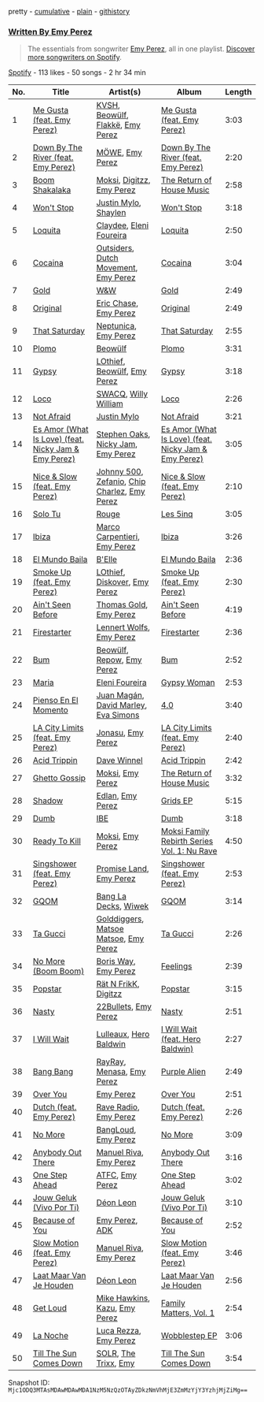 pretty - [cumulative](/playlists/cumulative/37i9dQZF1EFEWwyyANPUmc.md) - [plain](/playlists/plain/37i9dQZF1EFEWwyyANPUmc) - [githistory](https://github.githistory.xyz/mackorone/spotify-playlist-archive/blob/main/playlists/plain/37i9dQZF1EFEWwyyANPUmc)

### [Written By Emy Perez](https://open.spotify.com/playlist/37i9dQZF1EFEWwyyANPUmc)

> The essentials from songwriter <a href="https://artists.spotify.com/songwriter/2Cwc7OU92zsScsUHw2wW0y">Emy Perez</a>, all in one playlist\. <a href="spotify:genre:songwriters\-page">Discover more songwriters on Spotify</a>.

[Spotify](https://open.spotify.com/user/spotify) - 113 likes - 50 songs - 2 hr 34 min

| No. | Title | Artist(s) | Album | Length |
|---|---|---|---|---|
| 1 | [Me Gusta \(feat\. Emy Perez\)](https://open.spotify.com/track/4Kk8Xc3UaEPAQ0CepN6AaL) | [KVSH](https://open.spotify.com/artist/2uGKgNuq7MnKksXiSO6HjB), [Beowülf](https://open.spotify.com/artist/4H1rPQHJFk09XbKGYszUe2), [Flakkë](https://open.spotify.com/artist/1sxPqLUpMnZDhO9QcMb7X1), [Emy Perez](https://open.spotify.com/artist/507dlbjxTi8gIAW8tPl5EF) | [Me Gusta \(feat\. Emy Perez\)](https://open.spotify.com/album/34tls5asHYLA2GeWiaRJmN) | 3:03 |
| 2 | [Down By The River \(feat\. Emy Perez\)](https://open.spotify.com/track/2rBq9rceYqbr4YIqbSLhNg) | [MÖWE](https://open.spotify.com/artist/4S8NmgM7oJ188sKp1waZpy), [Emy Perez](https://open.spotify.com/artist/507dlbjxTi8gIAW8tPl5EF) | [Down By The River \(feat\. Emy Perez\)](https://open.spotify.com/album/1Nl1SBGIkh5xfBRWrJffCg) | 2:20 |
| 3 | [Boom Shakalaka](https://open.spotify.com/track/5ijp0ctfwwkmkR6hWDQnwn) | [Moksi](https://open.spotify.com/artist/5jm3x1qIibWdKSEMw2G011), [Digitzz](https://open.spotify.com/artist/4MCQBhrvHrufVxrKk5c5U3), [Emy Perez](https://open.spotify.com/artist/507dlbjxTi8gIAW8tPl5EF) | [The Return of House Music](https://open.spotify.com/album/4lsszip8gEvULzZTTThGnS) | 2:58 |
| 4 | [Won't Stop](https://open.spotify.com/track/5pEj5dgjKIqqr0yVINsR1P) | [Justin Mylo](https://open.spotify.com/artist/7MFJyevu6jq0shwDuVLymu), [Shaylen](https://open.spotify.com/artist/5wqQVApxKeHbMsfLJTfWMJ) | [Won't Stop](https://open.spotify.com/album/4PhrSbIEkI3jgK2miwInX5) | 3:18 |
| 5 | [Loquita](https://open.spotify.com/track/5uuNPORdHV6PYNclkvNGaA) | [Claydee](https://open.spotify.com/artist/2rcsCDLsJw6erBukvjEsrP), [Eleni Foureira](https://open.spotify.com/artist/39E15l8zeCDYpSZwFNX4G2) | [Loquita](https://open.spotify.com/album/3TWxVMXRwH9EuH3MjhVNJa) | 2:50 |
| 6 | [Cocaina](https://open.spotify.com/track/2YeZhfPOkFND5OYL6zp6we) | [Outsiders](https://open.spotify.com/artist/0aKXalHKVzkLJ6aeUY3HMf), [Dutch Movement](https://open.spotify.com/artist/5fnGunxiUsH78nYIEAHBiO), [Emy Perez](https://open.spotify.com/artist/507dlbjxTi8gIAW8tPl5EF) | [Cocaina](https://open.spotify.com/album/6KnEcN7zTiIOzDaYhR3qdk) | 3:04 |
| 7 | [Gold](https://open.spotify.com/track/4LpcOXk1mmEUqGoVORZ2lk) | [W&W](https://open.spotify.com/artist/2rTo8KIkBTFjQS7VvaKYQ4) | [Gold](https://open.spotify.com/album/7JXXX1QR2GLSONcFHSVp9v) | 2:49 |
| 8 | [Original](https://open.spotify.com/track/4sd19JwLdoB4zzIZI7PA3O) | [Eric Chase](https://open.spotify.com/artist/6UaMv59B64t5wi1vH4H5HT), [Emy Perez](https://open.spotify.com/artist/507dlbjxTi8gIAW8tPl5EF) | [Original](https://open.spotify.com/album/0ZT8waFozsMUFCgYghL68k) | 2:49 |
| 9 | [That Saturday](https://open.spotify.com/track/0Teldg9fHAmWVIAAWkrnvd) | [Neptunica](https://open.spotify.com/artist/5dGsIOepO9ufQlXjW8KrPL), [Emy Perez](https://open.spotify.com/artist/507dlbjxTi8gIAW8tPl5EF) | [That Saturday](https://open.spotify.com/album/25aseBclBRyfOuUfiazxUO) | 2:55 |
| 10 | [Plomo](https://open.spotify.com/track/62mPzA5KOQ55LJEDa1TnUh) | [Beowülf](https://open.spotify.com/artist/4H1rPQHJFk09XbKGYszUe2) | [Plomo](https://open.spotify.com/album/0xwMZE8vwifDYgjWLcax8W) | 3:31 |
| 11 | [Gypsy](https://open.spotify.com/track/1gtoJYq7yhISk72RRpK82q) | [LOthief](https://open.spotify.com/artist/3thMwq9J3a0UeLnPGhA4Qn), [Beowülf](https://open.spotify.com/artist/4H1rPQHJFk09XbKGYszUe2), [Emy Perez](https://open.spotify.com/artist/507dlbjxTi8gIAW8tPl5EF) | [Gypsy](https://open.spotify.com/album/6ZIWLpoGHJWgAYjVPX4rAT) | 3:18 |
| 12 | [Loco](https://open.spotify.com/track/4djkKXYJu5FuNMwCJdGzYl) | [SWACQ](https://open.spotify.com/artist/45UHclgIcRavRoRa2MET5i), [Willy William](https://open.spotify.com/artist/4RSyJzf7ef6Iu2rnLdabNq) | [Loco](https://open.spotify.com/album/2hHwH5zwnxIEVrRAczECMl) | 2:26 |
| 13 | [Not Afraid](https://open.spotify.com/track/2PAOqevh9KeK3axxRa8r71) | [Justin Mylo](https://open.spotify.com/artist/7MFJyevu6jq0shwDuVLymu) | [Not Afraid](https://open.spotify.com/album/1g5ODHnFlBAjLZS1jSFc5I) | 3:21 |
| 14 | [Es Amor \(What Is Love\) \(feat\. Nicky Jam & Emy Perez\)](https://open.spotify.com/track/568HkRjcNnuFYjtfH1rqMo) | [Stephen Oaks](https://open.spotify.com/artist/3VXwGdv0OXpHOg5rXtgso1), [Nicky Jam](https://open.spotify.com/artist/1SupJlEpv7RS2tPNRaHViT), [Emy Perez](https://open.spotify.com/artist/507dlbjxTi8gIAW8tPl5EF) | [Es Amor \(What Is Love\) \(feat\. Nicky Jam & Emy Perez\)](https://open.spotify.com/album/6VNA1VvqRbL9qfqhsWEYWT) | 3:05 |
| 15 | [Nice & Slow \(feat\. Emy Perez\)](https://open.spotify.com/track/3o5iWAwwnXFJQJyKL8vdpK) | [Johnny 500](https://open.spotify.com/artist/53phw2rwTqJEtpZ1LgsPgj), [Zefanio](https://open.spotify.com/artist/7KcUsF4LyLu0SIhmwvNSmM), [Chip Charlez](https://open.spotify.com/artist/2gnD9CeLx3IlYO2zz0DEqH), [Emy Perez](https://open.spotify.com/artist/507dlbjxTi8gIAW8tPl5EF) | [Nice & Slow \(feat\. Emy Perez\)](https://open.spotify.com/album/1xIzM2CPJzj56zJliMLxK0) | 2:10 |
| 16 | [Solo Tu](https://open.spotify.com/track/2etmwQR7SFXqZRteCNkxgQ) | [Rouge](https://open.spotify.com/artist/7oCPozHYsiILeiQlma8EEj) | [Les 5inq](https://open.spotify.com/album/1UliRcbHEglMIQmsRnlspu) | 3:05 |
| 17 | [Ibiza](https://open.spotify.com/track/5YAVXFERnWkGlRRF6d39wo) | [Marco Carpentieri](https://open.spotify.com/artist/7qD17uug3YdoCuu1UqYTJa), [Emy Perez](https://open.spotify.com/artist/507dlbjxTi8gIAW8tPl5EF) | [Ibiza](https://open.spotify.com/album/4rCFMkYoK4vDEkpONtcdZO) | 3:26 |
| 18 | [El Mundo Baila](https://open.spotify.com/track/7ec664OOg6lMzOLz8aztZ8) | [B'Elle](https://open.spotify.com/artist/3Bp4EXpyHUtJn0HNOk7RVz) | [El Mundo Baila](https://open.spotify.com/album/6gfawBHQ4lX5d1G7stPJkt) | 2:36 |
| 19 | [Smoke Up \(feat\. Emy Perez\)](https://open.spotify.com/track/3HC344e1WcJIdIVKXsMsgV) | [LOthief](https://open.spotify.com/artist/3thMwq9J3a0UeLnPGhA4Qn), [Diskover](https://open.spotify.com/artist/3YbWcfZCP1MPYvMzLxkvSI), [Emy Perez](https://open.spotify.com/artist/507dlbjxTi8gIAW8tPl5EF) | [Smoke Up \(feat\. Emy Perez\)](https://open.spotify.com/album/4SW9pEnVgQBBEeAnUBW8kV) | 2:30 |
| 20 | [Ain't Seen Before](https://open.spotify.com/track/5aSFb2NDHDp4NU7rbegVJq) | [Thomas Gold](https://open.spotify.com/artist/1XLjkBxFokuDTlHt0mQkRe), [Emy Perez](https://open.spotify.com/artist/507dlbjxTi8gIAW8tPl5EF) | [Ain't Seen Before](https://open.spotify.com/album/1ByzzquvwSP9ZfpcgelBCg) | 4:19 |
| 21 | [Firestarter](https://open.spotify.com/track/0QFq6Cgos9qVMGcPgC9fcs) | [Lennert Wolfs](https://open.spotify.com/artist/0T4Qr97ftW9NtSvoyqBvAt), [Emy Perez](https://open.spotify.com/artist/507dlbjxTi8gIAW8tPl5EF) | [Firestarter](https://open.spotify.com/album/1qisOburOSHmodwNMGltzp) | 2:36 |
| 22 | [Bum](https://open.spotify.com/track/4bS57BQrwhwhWROvMPG98U) | [Beowülf](https://open.spotify.com/artist/4H1rPQHJFk09XbKGYszUe2), [Repow](https://open.spotify.com/artist/2o5HEaDbSZee4AcoksPIO2), [Emy Perez](https://open.spotify.com/artist/507dlbjxTi8gIAW8tPl5EF) | [Bum](https://open.spotify.com/album/5IF6tYxUjg2HPgXkEt8R77) | 2:52 |
| 23 | [Maria](https://open.spotify.com/track/1b9LW0jW9PvCnxa2wp3jqR) | [Eleni Foureira](https://open.spotify.com/artist/39E15l8zeCDYpSZwFNX4G2) | [Gypsy Woman](https://open.spotify.com/album/42efLsUxo2ZfeccocN1JCs) | 2:53 |
| 24 | [Pienso En El Momento](https://open.spotify.com/track/1DUaFvwLIvXwqlET9Ke14s) | [Juan Magán](https://open.spotify.com/artist/1ackd5XprZEkH3McKbQD51), [David Marley](https://open.spotify.com/artist/09ryxLeU3mzmubZtcyDGdA), [Eva Simons](https://open.spotify.com/artist/2d6W4cnC5XsVOaxtgaj9hA) | [4.0](https://open.spotify.com/album/7zCW1I02UgkVjg0UYd5rOq) | 3:40 |
| 25 | [LA City Limits \(feat\. Emy Perez\)](https://open.spotify.com/track/6aCBL4rBMo9XqmzXgy0jCR) | [Jonasu](https://open.spotify.com/artist/7u4ayw4QFEsolPxZgnPAMT), [Emy Perez](https://open.spotify.com/artist/507dlbjxTi8gIAW8tPl5EF) | [LA City Limits \(feat\. Emy Perez\)](https://open.spotify.com/album/3Y1UR0IxI6PhZa8moiv5TC) | 2:40 |
| 26 | [Acid Trippin](https://open.spotify.com/track/5P1QwpkXz0V2Gs1JHzIuRM) | [Dave Winnel](https://open.spotify.com/artist/1K80Wcuuo13i28cVd68mxm) | [Acid Trippin](https://open.spotify.com/album/4Y1DWTYR9EqZsVuSuPZ7O4) | 2:42 |
| 27 | [Ghetto Gossip](https://open.spotify.com/track/4MxzbBZw5fCFketoXuOTBM) | [Moksi](https://open.spotify.com/artist/5jm3x1qIibWdKSEMw2G011), [Emy Perez](https://open.spotify.com/artist/507dlbjxTi8gIAW8tPl5EF) | [The Return of House Music](https://open.spotify.com/album/4lsszip8gEvULzZTTThGnS) | 3:32 |
| 28 | [Shadow](https://open.spotify.com/track/366P9vl9FbfTzvBZ5ja5Ck) | [Edlan](https://open.spotify.com/artist/0kmYD4ijzuztxYkzJBbQQa), [Emy Perez](https://open.spotify.com/artist/507dlbjxTi8gIAW8tPl5EF) | [Grids EP](https://open.spotify.com/album/37Izl9rkKHnHnPnXiSqIeJ) | 5:15 |
| 29 | [Dumb](https://open.spotify.com/track/3XaRZNhz6eOU1Fjk2aYCsE) | [IBE](https://open.spotify.com/artist/3azm1qf9DUaUiYfWpPRjUT) | [Dumb](https://open.spotify.com/album/2LwVV5oGRP5viAyph9T22b) | 3:18 |
| 30 | [Ready To Kill](https://open.spotify.com/track/0iCcrNC4cIXd43KAW2BW34) | [Moksi](https://open.spotify.com/artist/5jm3x1qIibWdKSEMw2G011), [Emy Perez](https://open.spotify.com/artist/507dlbjxTi8gIAW8tPl5EF) | [Moksi Family Rebirth Series Vol\. 1: Nu Rave](https://open.spotify.com/album/5Rv54Bkkse7VrxARn1Q6ll) | 4:50 |
| 31 | [Singshower \(feat\. Emy Perez\)](https://open.spotify.com/track/2w4YqVJNKAm2PpDLkxK0Zo) | [Promise Land](https://open.spotify.com/artist/0ktujbOLx1L1K8wj8o8dpJ), [Emy Perez](https://open.spotify.com/artist/507dlbjxTi8gIAW8tPl5EF) | [Singshower \(feat\. Emy Perez\)](https://open.spotify.com/album/5w6nwff1JtZJZRMMf9W2NX) | 2:53 |
| 32 | [GQOM](https://open.spotify.com/track/1XnurriC13rl5bdrjXhM59) | [Bang La Decks](https://open.spotify.com/artist/52gTlzX6XwOavvrAz8TxEz), [Wiwek](https://open.spotify.com/artist/4b2v3PBjJJCF2BX14lIAsT) | [GQOM](https://open.spotify.com/album/3EKcdo0Io0bA9ZqTeIA7Zy) | 3:14 |
| 33 | [Ta Gucci](https://open.spotify.com/track/4yGZdI0NOegjWw2etshYex) | [Golddiggers](https://open.spotify.com/artist/5XOZGfeMFqgizyqfaUt4t1), [Matsoe Matsoe](https://open.spotify.com/artist/6C8e75Sp96VE2cyEno7pKG), [Emy Perez](https://open.spotify.com/artist/507dlbjxTi8gIAW8tPl5EF) | [Ta Gucci](https://open.spotify.com/album/4F1v8CEh2gq2HEWoT8ZMmB) | 2:26 |
| 34 | [No More \(Boom Boom\)](https://open.spotify.com/track/4tTFkicK5glvQ4Mxin87sT) | [Boris Way](https://open.spotify.com/artist/6B4RvAzPbZcxMjhZvFSDis), [Emy Perez](https://open.spotify.com/artist/507dlbjxTi8gIAW8tPl5EF) | [Feelings](https://open.spotify.com/album/6OPSVmhi3yv28jHJht1krN) | 2:39 |
| 35 | [Popstar](https://open.spotify.com/track/6OUzYmWcUUWY8QHrLeK0u8) | [Rät N FrikK](https://open.spotify.com/artist/3tpUngxYl0s3jkqFUQjDEJ), [Digitzz](https://open.spotify.com/artist/4MCQBhrvHrufVxrKk5c5U3) | [Popstar](https://open.spotify.com/album/1dcFZFF1T8BJlnxPNIpbdE) | 3:15 |
| 36 | [Nasty](https://open.spotify.com/track/7wNEVi5lEzMcQepjnRiDco) | [22Bullets](https://open.spotify.com/artist/18006kpQI473m1ICcpimQ9), [Emy Perez](https://open.spotify.com/artist/507dlbjxTi8gIAW8tPl5EF) | [Nasty](https://open.spotify.com/album/0PvKepM5NBjgDLstZ3ZT26) | 2:51 |
| 37 | [I Will Wait](https://open.spotify.com/track/67OcYgRuZyiiNyQsDihSQd) | [Lulleaux](https://open.spotify.com/artist/6bA8L82JXU9CQa2nyUnLDh), [Hero Baldwin](https://open.spotify.com/artist/3F5e8tUWnf1MKKwW89rSg6) | [I Will Wait \(feat\. Hero Baldwin\)](https://open.spotify.com/album/36m1G2NmTQvGtRtjRTqc1Y) | 2:27 |
| 38 | [Bang Bang](https://open.spotify.com/track/2WnDMt0gHvxNDGZg1C5ubs) | [RayRay](https://open.spotify.com/artist/4FS6bomikvJR2E9JHNwiAM), [Menasa](https://open.spotify.com/artist/5jVEmgqUWoV06fNlLj6i5e), [Emy Perez](https://open.spotify.com/artist/507dlbjxTi8gIAW8tPl5EF) | [Purple Alien](https://open.spotify.com/album/0o0MOOWupdi4WELWGvjVrn) | 2:49 |
| 39 | [Over You](https://open.spotify.com/track/5NJR3lo29KoZPxryReYVff) | [Emy Perez](https://open.spotify.com/artist/507dlbjxTi8gIAW8tPl5EF) | [Over You](https://open.spotify.com/album/5cAdDyWJBLVM5fuvFelunR) | 2:51 |
| 40 | [Dutch \(feat\. Emy Perez\)](https://open.spotify.com/track/5Z6JZqMoveVuOC9IPoROmo) | [Rave Radio](https://open.spotify.com/artist/7JrHNXd3zMD7xTFFhvnoyN), [Emy Perez](https://open.spotify.com/artist/507dlbjxTi8gIAW8tPl5EF) | [Dutch \(feat\. Emy Perez\)](https://open.spotify.com/album/63O2ghuH6gd9LklYmroIFv) | 2:26 |
| 41 | [No More](https://open.spotify.com/track/334HzHK7nLLGRpMNrMUHh0) | [BangLoud](https://open.spotify.com/artist/0s3esBhM7creiqjThiR77P), [Emy Perez](https://open.spotify.com/artist/507dlbjxTi8gIAW8tPl5EF) | [No More](https://open.spotify.com/album/5H2gM1ceIGo1cCwAGmd2LR) | 3:09 |
| 42 | [Anybody Out There](https://open.spotify.com/track/668C5FSQPOIeMsiWD9ChGz) | [Manuel Riva](https://open.spotify.com/artist/2hkGkEnyudpE42IU4DBt99), [Emy Perez](https://open.spotify.com/artist/507dlbjxTi8gIAW8tPl5EF) | [Anybody Out There](https://open.spotify.com/album/2WU0WngVSULKuckza6tI1J) | 3:16 |
| 43 | [One Step Ahead](https://open.spotify.com/track/1BS8Q0JJ55uz7F1XVB9Qux) | [ATFC](https://open.spotify.com/artist/04L4Y7Hkc1fULKhFbTnSSs), [Emy Perez](https://open.spotify.com/artist/507dlbjxTi8gIAW8tPl5EF) | [One Step Ahead](https://open.spotify.com/album/7Gih5gVnGbNGxsi82QacGU) | 3:02 |
| 44 | [Jouw Geluk \(Vivo Por Ti\)](https://open.spotify.com/track/2W6227oegq7pAkYGucvziS) | [Déon Leon](https://open.spotify.com/artist/3oaUkKeOrroHK6zxaMttCj) | [Jouw Geluk \(Vivo Por Ti\)](https://open.spotify.com/album/5DYeSUrMJ1s0VaIFjmeAyy) | 3:10 |
| 45 | [Because of You](https://open.spotify.com/track/5k26pPU2jenf6mhlWFlYo2) | [Emy Perez](https://open.spotify.com/artist/507dlbjxTi8gIAW8tPl5EF), [ADK](https://open.spotify.com/artist/4iiQxJO8e9gXuFTeC5QJfo) | [Because of You](https://open.spotify.com/album/77RWx6wURqCDUFW4pxV7dy) | 2:52 |
| 46 | [Slow Motion \(feat\. Emy Perez\)](https://open.spotify.com/track/7tHB3Fd9rEOjinXVtU7OBH) | [Manuel Riva](https://open.spotify.com/artist/2hkGkEnyudpE42IU4DBt99), [Emy Perez](https://open.spotify.com/artist/507dlbjxTi8gIAW8tPl5EF) | [Slow Motion \(feat\. Emy Perez\)](https://open.spotify.com/album/2NaOWLlq2QIQ8GFDDS8erp) | 3:46 |
| 47 | [Laat Maar Van Je Houden](https://open.spotify.com/track/2bt1VOjF1jAgVj5UbTJpvR) | [Déon Leon](https://open.spotify.com/artist/3oaUkKeOrroHK6zxaMttCj) | [Laat Maar Van Je Houden](https://open.spotify.com/album/2wLv8ycuJ67wkFXFAVoWFm) | 2:56 |
| 48 | [Get Loud](https://open.spotify.com/track/4Qc8QOOGFtxtnfIvG2QwXa) | [Mike Hawkins](https://open.spotify.com/artist/0eW2N88UpBG0giW7LJOaY2), [Kazu](https://open.spotify.com/artist/2OnRP9Tjxupbg23o1NekP0), [Emy Perez](https://open.spotify.com/artist/507dlbjxTi8gIAW8tPl5EF) | [Family Matters, Vol\. 1](https://open.spotify.com/album/6D7ltbx4sEldooTWzlCGXX) | 2:54 |
| 49 | [La Noche](https://open.spotify.com/track/2MurtNOTSzfR3UDmiM6qKu) | [Luca Rezza](https://open.spotify.com/artist/5dJQQmKFxJoEovL4YqImlJ), [Emy Perez](https://open.spotify.com/artist/507dlbjxTi8gIAW8tPl5EF) | [Wobblestep EP](https://open.spotify.com/album/0O5np1Eu0H7DphgWg33g8N) | 3:06 |
| 50 | [Till The Sun Comes Down](https://open.spotify.com/track/0lXHqJQ08GGhJMQN0WQEgd) | [SOLR](https://open.spotify.com/artist/11XEv1va5mCLuFxuKMaOUh), [The Trixx](https://open.spotify.com/artist/3E3y0s1aMZIQYD9ExbitIT), [Emy](https://open.spotify.com/artist/1VFBjda5d9AXc2QUweoi85) | [Till The Sun Comes Down](https://open.spotify.com/album/6dElwID4F5wWBRGxXQJXP0) | 3:54 |

Snapshot ID: `Mjc1ODQ3MTAsMDAwMDAwMDA1NzM5NzQzOTAyZDkzNmVhMjE3ZmMzYjY3YzhjMjZiMg==`
